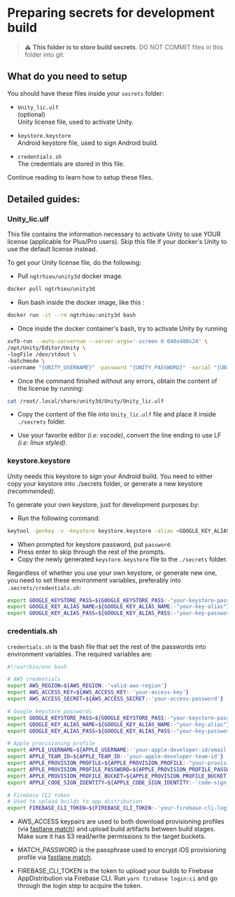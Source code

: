 # Preparing secrets for development build

> :warning: **This folder is to store build secrets**. DO NOT COMMIT files in this folder into git.

## What do you need to setup

You should have these files inside your `secrets` folder:

- `Unity_lic.ulf`  
  (optional)  
  Unity license file, used to activate Unity.

- `keystore.keystore`  
  Android keystore file, used to sign Android build.

- `credentials.sh`  
  The credentials are stored in this file.

Continue reading to learn how to setup these files.

## Detailed guides:

### Unity_lic.ulf

This file contains the information necessary to activate Unity to use YOUR license (applicable for Plus/Pro users). Skip this file if your docker's Unity to use the default license instead.

To get your Unity license file, do the following:

- Pull `ngtrhieu/unity3d` docker image.

```bash
docker pull ngtrhieu/unity3d
```

- Run bash inside the docker image, like this :

```bash
docker run -it --rm ngtrhieu:unity3d bash
```

- Once inside the docker container's bash, try to activate Unity by running

```bash
xvfb-run --auto-servernum --server-args='-screen 0 640x480x24' \
/opt/Unity/Editor/Unity \
-logFile /dev/stdout \
-batchmode \
-username "{UNITY_USERNAME}" -password "{UNITY_PASSWORD}" -serial "{UNITY_SERIAL}"
```

- Once the command finished without any errors, obtain the content of the license by running:

```bash
cat /root/.local/share/unity3d/Unity/Unity_lic.ulf
```

- Copy the content of the file into `Unity_lic.ulf` file and place it inside `./secrets` folder.

- Use your favorite editor _(i.e: vscode)_, convert the line ending to use LF _(i.e: linux styled)_.

### keystore.keystore

Unity needs this keystore to sign your Android build. You need to either copy your keystore into ./secrets folder, or generate a new keystore _(recommended)_.

To generate your own keystore, just for development purposes by:

- Run the following command:

```bash
keytool -genkey -v -keystore keystore.keystore -alias <GOOGLE_KEY_ALIAS_NAME> -keyalg RSA -keysize 2048 -validity 10000
```

- When prompted for keystore password, put `password`.
- Press enter to skip through the rest of the prompts.
- Copy the newly generated `keystore.keystore` file to the `./secrets` folder.

Regardless of whether you use your own keystore, or generate new one, you need to set these environment variables, preferably into `.secrets/credentials.sh`:

```bash
export GOOGLE_KEYSTORE_PASS=${GOOGLE_KEYSTORE_PASS:-"your-keystore-password"}
export GOOGLE_KEY_ALIAS_NAME=${GOOGLE_KEY_ALIAS_NAME:-"your-key-alias"}
export GOOGLE_KEY_ALIAS_PASS=${GOOGLE_KEY_ALIAS_PASS:-"your-key-password"}
```

### credentials.sh

`credentials.sh` is the bash file that set the rest of the passwords into environment variables. The required variables are:

```bash
#!/usr/bin/env bash

# AWS credentials
export AWS_REGION=${AWS_REGION:-'valid-aws-region'}
export AWS_ACCESS_KEY=${AWS_ACCESS_KEY:-'your-access-key'}
export AWS_ACCESS_SECRET=${AWS_ACCESS_SECRET:-'your-access-password'}

# Google keystore passwords
export GOOGLE_KEYSTORE_PASS=${GOOGLE_KEYSTORE_PASS:-"your-keystore-password"}
export GOOGLE_KEY_ALIAS_NAME=${GOOGLE_KEY_ALIAS_NAME:-"your-key-alias"}
export GOOGLE_KEY_ALIAS_PASS=${GOOGLE_KEY_ALIAS_PASS:-"your-key-password"}

# Apple provisioning profile
export APPLE_USERNAME=${APPLE_USERNAME:-'your-apple-developer-id/email'}
export APPLE_TEAM_ID=${APPLE_TEAM_ID:-'your-apple-developer-team-id'}
export APPLE_PROVISION_PROFILE=${APPLE_PROVISION_PROFILE:-"your-provisioning-profile-used"}
export APPLE_PROVISION_PROFILE_PASSWORD=${APPLE_PROVISION_PROFILE_PASSWORD:-'your-profile-encryption-passphrase'}
export APPLE_PROVISION_PROFILE_BUCKET=${APPLE_PROVISION_PROFILE_BUCKET:-'the-s3-bucket-storing-encrypted-profile'}
export APPLE_CODE_SIGN_IDENTITY=${APPLE_CODE_SIGN_IDENTITY:-'code-sign-identity'}

# Firebase CLI token
# Used to upload builds to app distribution
export FIREBASE_CLI_TOKEN=${FIREBASE_CLI_TOKEN:-'your-firebase-cli-login-token'}


```

- AWS_ACCESS keypairs are used to both download provisioning profiles (via [fastlane match](https://docs.fastlane.tools/actions/match/)) and upload build artifacts between build stages. Make sure it has S3 read/write permissions to the target buckets.

- MATCH_PASSWORD is the passphrase used to encrypt iOS provisioning profile via [fastlane match](https://docs.fastlane.tools/actions/match/).

- FIREBASE_CLI_TOKEN is the token to upload your builds to Firebase AppDistribution via Firebase CLI. Run `yarn firebase login:ci` and go through the login step to acquire the token.
